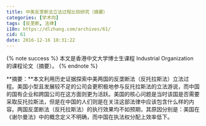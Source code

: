 ```yaml
---
title: 中美反垄断法立法过程比较研究（摘要）
categories: [学术向]
tags: [反垄断, 法律]
i18n: https://dlzhang.com/archives/61/
cid: 61
date: 2016-12-16 18:31:22
---
```


{% note success %}
本文是香港中文大学博士生课程 Industrial Organization 的课程论文（摘要）。
{% endnote %}

**摘要：**本文利用历史证据探索中美两国的反垄断法（反托拉斯法）立法过程。美国小型且发展较不足的公司会更积极地参与反托拉斯法的立法游说，而中国的国有企业和跨国公司在这方面则更为活跃。美国的核心问题是当时该国是否需要采取反托拉斯法，但是在中国的人们则是在关注这部法律中应该包含什么样的内容。两国反垄断法（反托拉斯法）的执行效果均不如预期，其原因分别是：美国在《谢尔曼法》中的概念定义不明确，而中国在执法权分配上效率低下。